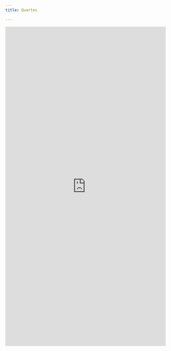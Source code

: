 ```yaml
---
title: Quartos
 
---
```

 <iframe src="https://hotels.cloudbeds.com/pt-br/reservas/e45cDT?widget=1" width="100%" height="1000" scrolling="no" class="iframe-class" frameborder="0" id="cloudbeds"></iframe>


<!-- Add script to auto-resize the iFrame -->
<script type="text/javascript" src="https://hotels.cloudbeds.com/widget/iFrameResizer"></script>
<script>window.iFrameResize({}, '#cloudbeds')</script>
